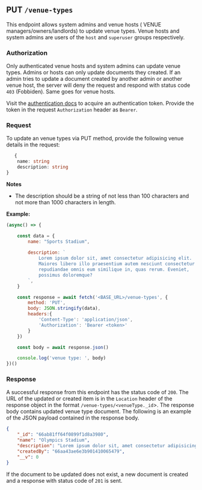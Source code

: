 ## PUT `/venue-types`

This endpoint allows system admins and venue hosts ( VENUE managers/owners/landlords) to update venue types. Venue hosts and system admins are users of the `host` and `superuser` groups respectively.

### Authorization
Only authenticated venue hosts and system admins can update venue types.  Admins or hosts can only update documents they created. If an admin tries to update a document created by another admin or another venue host, the server will deny the request and respond with status code `403` (Fobbiden). Same goes for venue hosts.

Visit the [authentication docs](../authentication/authentication.md) to acquire an authentication token. Provide the token in the request `Authorization` header as `Bearer`.

### Request
To update an venue types via PUT method, provide the following venue details in the request:

```typescript
   {
    name: string
    description: string
}
```

**Notes**
- The description should be a string of not less than 100 characters and not more than 1000 characters in length.

**Example:**

```javascript
(async() => {

    const data = {
        name: "Sports Stadium",
        
        description: `
            Lorem ipsum dolor sit, amet consectetur adipisicing elit. 
            Maiores libero illo praesentium autem nesciunt consectetur 
            repudiandae omnis eum similique in, quas rerum. Eveniet, 
            possimus doloremque?
        `,
    }

    const response = await fetch('<BASE_URL>/venue-types', {
        method: 'PUT',
        body: JSON.stringify(data),
        headers:{
            'Content-Type': 'application/json',
            'Authorization': 'Bearer <token>'
        }
    })

    const body = await response.json()

    console.log('venue type: ', body)
})()
```


### Response

A successful response from this endpoint has the status code of `200`. The URL of the updated or created item is in the `Location` header of the response object in the format `/venue-types/<venueType._id`>. The response body contains updated venue type document. The following is an example of the JSON payload contained in the response body.

```json
{
    "_id": "66ab81ff64f0899f1d8a3980",
    "name": "Olympics Stadium",
    "description": "Lorem ipsum dolor sit, amet consectetur adipisicing elit. Maiores libero illo praesentium autem nesciunt consectetur repudiandae omnis eum similique in, quas rerum. Eveniet, possimus doloremque?",
    "createdBy": "66aa43ae6e3b901410065479",
    "__v": 0
}
```

If the document to be updated does not exist, a new document is created and a response with status code of `201` is sent.

